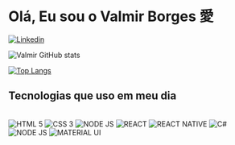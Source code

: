 # Olá, Eu sou o Valmir Borges 愛

[![Linkedin](    https://img.shields.io/badge/LinkedIn-0077B5?style=for-the-badge&logo=linkedin&logoColor=white)](https://www.linkedin.com/in/valmir-borges-5966b9291/)

![Valmir GitHub stats](https://github-readme-stats.vercel.app/api?username=valmir-borges&show_icons=true&theme=dracula)

[![Top Langs](https://github-readme-stats.vercel.app/api/top-langs/?username=valmir-borges&layout=donut&theme=dracula)](https://github.com/valmir-borges/github-readme-stats)

## Tecnologias que uso em meu dia

<div style="display: inline-block"><br/>
    <img src="https://img.shields.io/badge/HTML5-E34F26?style=for-the-badge&logo=html5&logoColor=white" alt="HTML 5" aling="center"/>
    <img src="https://img.shields.io/badge/CSS3-1572B6?style=for-the-badge&logo=css3&logoColor=white" alt="CSS 3" aling="center"/>
    <img src="https://img.shields.io/badge/JavaScript-323330?style=for-the-badge&logo=javascript&logoColor=F7DF1E" alt="NODE JS" aling="center"/>
    <img src="https://img.shields.io/badge/React-20232A?style=for-the-badge&logo=react&logoColor=61DAFB" alt="REACT" aling="center"/>
    <img src="https://img.shields.io/badge/React_Native-20232A?style=for-the-badge&logo=react&logoColor=61DAFB" alt="REACT NATIVE" aling="center"/>
    <img src="https://img.shields.io/badge/C%23-239120?style=for-the-badge&logo=c-sharp&logoColor=white" alt="C#" aling="center"/>
    <img src="https://img.shields.io/badge/Node.js-43853D?style=for-the-badge&logo=node.js&logoColor=white" alt="NODE JS" aling="center"/>
    <img src="https://img.shields.io/badge/Material--UI-0081CB?style=for-the-badge&logo=material-ui&logoColor=white" alt="MATERIAL UI" aling="center"/>
</div>
